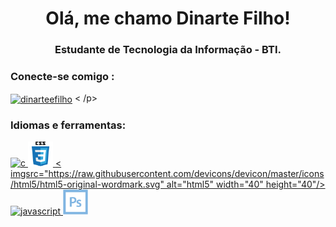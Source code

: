 <h1 align="center">Olá, me chamo Dinarte Filho!</h1>
<h3 align="center">Estudante de Tecnologia da Informação - BTI.</h3>

<h3 align="left">Conecte-se comigo :</h3>
<p align="left">
<a href="https://instagram.com/dinarteefilho" target="blank"><img align="center" src="https://raw. githubusercontent.com/rahuldkjain/github-profile-readme-generator/master/src/images/icons/Social/instagram.svg" alt="dinarteefilho" height="30" width="40" /></a>
< /p>

<h3 align="left">Idiomas e ferramentas:</h3>
<p align="left"> <a href="https://www.cprogramming.com/" target="_blank" rel="noreferrer"> <img src="https://raw.githubusercontent.com/ devicons/devicon/master/icons/c/c-original.svg" alt="c" width="40" height="40"/> </a> <a href="https://www.w3schools. com/css/" target="_blank" rel="noreferrer"> <img src="https://raw.githubusercontent.com/devicons/devicon/master/icons/css3/css3-original-wordmark.svg" alt ="css3" width="40" height="40"/> </a> <a href="https://www.w3.org/html/" target="_blank" rel="noreferrer"> < imgsrc="https://raw.githubusercontent.com/devicons/devicon/master/icons/html5/html5-original-wordmark.svg" alt="html5" width="40" height="40"/> </a> <a href ="https://developer.mozilla.org/en-US/docs/Web/JavaScript" target="_blank" rel="noreferrer"> <img src="https://raw.githubusercontent.com/devicons/ devicon/master/icons/javascript/javascript-original.svg" alt="javascript" width="40" height="40"/> </a> <a href="https://www.photoshop.com/ em" target="_blank" rel="noreferrer"> <img src="https://raw.githubusercontent.com/devicons/devicon/master/icons/photoshop/photoshop-line.svg" alt="photoshop" width="40" height="40"/> </a> </p>
